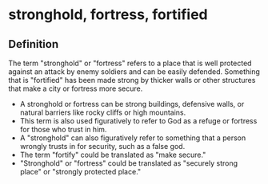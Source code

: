 # stronghold, fortress, fortified

## Definition

The term "stronghold" or "fortress" refers to a place that is well protected against an attack by enemy soldiers and can be easily defended. Something that is "fortified" has been made strong by thicker walls or other structures that make a city or fortress more secure.

* A stronghold or fortress can be strong buildings, defensive walls, or natural barriers like rocky cliffs or high mountains.
* This term is also used figuratively to refer to God as a refuge or fortress for those who trust in him.
* A "stronghold" can also figuratively refer to something that a person wrongly trusts in for security, such as a false god.
* The term "fortify" could be translated as "make secure."
* "Stronghold" or "fortress" could be translated as "securely strong place" or "strongly protected place."